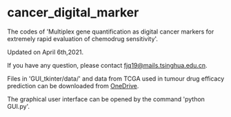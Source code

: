 # cancer_digital_marker
The codes of 'Multiplex gene quantification as digital cancer markers for extremely rapid evaluation of chemodrug sensitivity'.

Updated on April 6th,2021.

If you have any question, please contact fjq19@mails.tsinghua.edu.cn.

Files in 'GUI_tkinter/data/' and data from TCGA used in tumour drug efficacy prediction can be downloaded from [OneDrive](https://mailstsinghuaeducn-my.sharepoint.com/:f:/g/personal/fjq19_mails_tsinghua_edu_cn/EvwDjaXItNdNnrvmsrav8rUBzqFlqX8YLjYkcmSTM4ffhQ?e=6takeb).

The graphical user interface can be opened by the command 'python GUI.py'.
